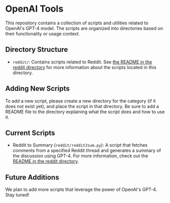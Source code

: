 # OpenAI Tools

This repository contains a collection of scripts and utilities related to OpenAI's GPT-4 model. The scripts are organized into directories based on their functionality or usage context.

## Directory Structure

- `reddit/`: Contains scripts related to Reddit. See [the README in the reddit directory](reddit/README.md) for more information about the scripts located in this directory.

## Adding New Scripts

To add a new script, please create a new directory for the category (if it does not exist yet), and place the script in that directory. Be sure to add a README file to the directory explaining what the script does and how to use it.

## Current Scripts

- Reddit to Summary (`reddit/reddit2sum.py`): A script that fetches comments from a specified Reddit thread and generates a summary of the discussion using GPT-4. For more information, check out the [README in the reddit directory](reddit/README.md).

## Future Additions

We plan to add more scripts that leverage the power of OpenAI's GPT-4. Stay tuned!


